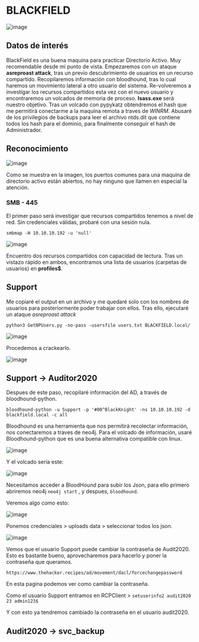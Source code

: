 # BLACKFIELD

![image](https://user-images.githubusercontent.com/87484792/185927247-84e56c72-0f5e-4dc7-b4bf-1b05adfe5ef9.png)

## Datos de interés

BlackField es una buena maquina para practicar Directorio Activo. Muy recomendable desde mi punto de vista.
Empezaremos con un ataque **asreproast attack**, tras un previo descubrimiento de usuarios en un recurso compartido.
Recopilaremos información con bloodhound, tras lo cual haremos un movimiento lateral a otro usuario del sistema.
Re-volveremos a investigar los recursos compartidos esta vez con el nuevo usuario y encontraremos un volcados de memoria de proceso.
**lsass.exe** será nuestro objetivo. Tras un volcado con pypykatz obtendremos el hash que me permitirá conectarme a la maquina remota a traves de *WINRM*.
Abusaré de los privilegios de backups para leer el archivo ntds.dit que contiene todos los hash para el dominio, para finalmente conseguir el hash de Administrador.

## Reconocimiento

![image](https://user-images.githubusercontent.com/87484792/185928850-d7dfb56d-8a6c-46bb-bff0-59499a198f38.png)

Como se muestra en la imagen, los puertos comunes para una maquina de directorio activo están abiertos, no hay ninguno que llamen en especial la atención.

### SMB - 445

El primer paso será investigar que recursos compartidos tenemos a nivel de red. Sin credenciales válidas, probaré con una sesión nula.

`smbmap -H 10.10.10.192 -u 'null'`

![image](https://user-images.githubusercontent.com/87484792/185932051-41899009-64de-448c-8d24-fde4be501609.png)

Encuentro dos recursos compartidos con capacidad de lectura. 
Tras un vistazo rápido en ambos, encontramos una lista de usuarios (carpetas de usuarios) en **profiles$**.

## Support

Me copiaré el output en un archivo y me quedaré solo con los nombres de usuarios para posteriormente poder trabajar con ellos.
Tras ello, ejecutaré un ataque *asreproast attack* 

`python3 GetNPUsers.py -no-pass -usersfile users.txt BLACKFIELD.local/`

![image](https://user-images.githubusercontent.com/87484792/185952673-a95ce938-5f82-4eaf-948a-5986ccbfd835.png)

Procedemos a crackearlo.

![image](https://user-images.githubusercontent.com/87484792/185954026-279755ca-274f-4ab7-a0ae-0dc3abf4053e.png)

## Support -> Auditor2020

Despues de este paso, recopilaré información del AD, a través de bloodhound-python.

`bloodhound-python -u Support -p '#00^BlackKnight' -ns 10.10.10.192 -d blackfield.local -c all`

Bloodhound es una herramienta que nos permitirá recolectar información, nos conectaremos a traves de neo4j. Para el volcado de información, usaré Bloodhound-python que es una buena alternativa compatible con linux.

![image](https://user-images.githubusercontent.com/87484792/185989059-9c0e0fb7-b52a-478e-adf9-0e6ab0fc198a.png)

Y el volcado sería este:

![image](https://user-images.githubusercontent.com/87484792/185989568-a55a1a1e-dacc-4d45-9276-ab5e6cdf10a8.png)

Necesitamos acceder a BloodHound para subir los Json, para ello primero abriremos neo4j `neo4j start` , y despues, `bloodhound`.

Veremos algo como esto:

![image](https://user-images.githubusercontent.com/87484792/185991118-dc3803b1-3883-42ad-b18a-aa66652d48a5.png)

Ponemos credenciales > uploads data > seleccionar todos los json.

![image](https://user-images.githubusercontent.com/87484792/185992980-11530267-4d1c-4d74-b605-4f53d74ad6b6.png)

Vemos que el usuario Support puede cambiar la contraseña de Audit2020. Esto es bastante bueno, aprovecharemos para hacerlo y poner la contraseña que queramos.

`https://www.thehacker.recipes/ad/movement/dacl/forcechangepassword` 

En esta pagina podemos ver como cambiar la contraseña.

Como el usuario Support entramos en RCPClient > `setuserinfo2 audit2020 23 admin123$`

Y con esto ya tendremos cambiado la contraseña en el usuario audit2020.

## Audit2020 -> svc_backup

